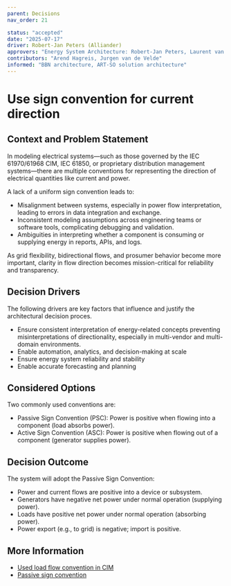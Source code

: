 ```yaml
---
parent: Decisions
nav_order: 21

status: "accepted"
date: "2025-07-17"
driver: Robert-Jan Peters (Alliander)
approvers: "Energy System Architecture: Robert-Jan Peters, Laurent van Groningen"
contributors: "Arend Hagreis, Jurgen van de Velde"
informed: "BBN architecture, ART-SO solution architecture" 
---
```


<!-- markdownlint-disable-next-line MD025 -->

# Use sign convention for current direction

## Context and Problem Statement

In modeling electrical systems—such as those governed by the IEC 61970/61968 CIM, IEC 61850, or proprietary distribution
management systems—there are multiple conventions for representing the direction of electrical quantities like current
and power.

A lack of a uniform sign convention leads to:

* Misalignment between systems, especially in power flow interpretation, leading to errors in data integration and
  exchange.
* Inconsistent modeling assumptions across engineering teams or software tools, complicating debugging and validation.
* Ambiguities in interpreting whether a component is consuming or supplying energy in reports, APIs, and logs.

As grid flexibility, bidirectional flows, and prosumer behavior become more important, clarity in flow direction becomes
mission-critical for reliability and transparency.

## Decision Drivers

The following drivers are key factors that influence and justify the architectural decision proces.

* Ensure consistent interpretation of energy-related concepts preventing misinterpretations of directionality,
  especially in multi-vendor and multi-domain environments.
* Enable automation, analytics, and decision-making at scale
* Ensure energy system reliability and stability
* Enable accurate forecasting and planning

## Considered Options

Two commonly used conventions are:

* Passive Sign Convention (PSC): Power is positive when flowing into a component (load absorbs power).
* Active Sign Convention (ASC): Power is positive when flowing out of a component (generator supplies power).

## Decision Outcome

The system will adopt the Passive Sign Convention:
* Power and current flows are positive into a device or subsystem.
* Generators have negative net power under normal operation (supplying power).
* Loads have positive net power under normal operation (absorbing power).
* Power export (e.g., to grid) is negative; import is positive.

## More Information
* [Used load flow convention in CIM](https://alliander.atlassian.net/wiki/x/GICbyQ)
* [Passive sign convention](https://en.wikipedia.org/wiki/Passive_sign_convention#The_convention)